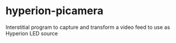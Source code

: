 # hyperion-picamera
Interstitial program to capture and transform a video feed to use as Hyperion LED source
